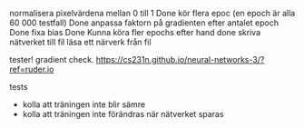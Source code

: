 normalisera pixelvärdena mellan 0 till 1 Done
kör flera epoc (en epoch är alla 60 000 testfall) Done
anpassa faktorn på gradienten efter antalet epoch Done
fixa bias Done
Kunna köra fler epochs efter hand done
skriva nätverket till fil
läsa ett närverk från fil

tester! gradient check. https://cs231n.github.io/neural-networks-3/?ref=ruder.io




tests
* kolla att träningen inte blir sämre
* kolla att träningen inte förändras när nätverket sparas
